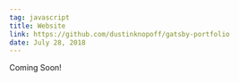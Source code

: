 ```yaml
---
tag: javascript
title: Website
link: https://github.com/dustinknopoff/gatsby-portfolio
date: July 28, 2018
---
```


Coming Soon!
